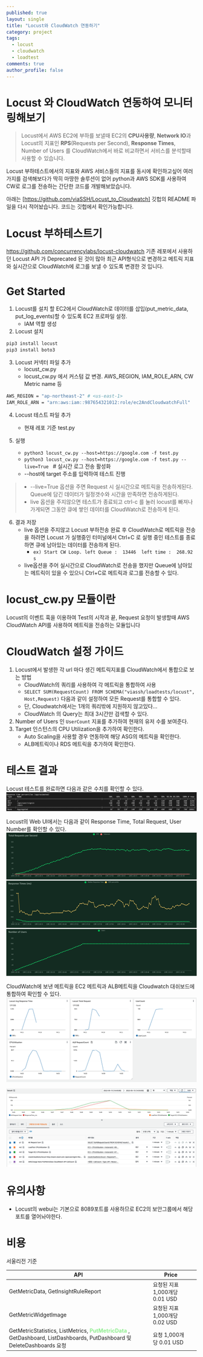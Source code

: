 ```yaml
---
published: true
layout: single
title: "Locust와 CloudWatch 연동하기"
category: project
tags:
  - locust
  - cloudwatch
  - loadtest
comments: true
author_profile: false
---
```


Locust 와 CloudWatch 연동하여 모니터링해보기
=============
> Locust에서 AWS EC2에 부하를 보낼때 EC2의 **CPU사용량**, **Network IO**과 Locust의 지표인 **RPS**(Requests per Second), **Response Times**, Number of Users 를 CloudWatch에서 바로 비교하면서 서비스를 분석할때 사용할 수 있습니다.

Locust 부하테스트에서의 지표와 AWS 서비스들의 지표를 동시에 확인하고싶어 여러가지를 검색해보다가 딱히 마땅한 솔루션이 없어 python과 AWS SDK를 사용하여 CW로 로그를 전송하는 간단한 코드를 개발해보았습니다.

아래는 [https://github.com/viaSSH/Locust_to_Cloudwatch] 깃헙의 README 파일을 다시 적어놨습니다. 코드는 깃헙에서 확인가능합니다.

# Locust 부하테스트기

https://github.com/concurrencylabs/locust-cloudwatch 기존 레포에서 사용하던 Locust API 가 Deprecated 된 것이 많아 최근 API형식으로 변경하고 메트릭 지표와 실시간으로 CloudWatch에 로그를 보낼 수 있도록 변경한 것 입니다.




# Get Started

1. Locust를 설치 할 EC2에서 CloudWatch로 데이터를 삽입(put_metric_data, put_log_events)할 수 있도록 EC2 프로파일 설정.
    - IAM 역할 생성
2. Locust 설치

``` bash
pip3 install locust
pip3 install boto3
```
3. Locust 커넥터 파일 추가
    - locust_cw.py
    - locust_cw.py 에서 커스텀 값 변경. AWS_REGION, IAM_ROLE_ARN, CW Metric name 등

``` bash
AWS_REGION = "ap-northeast-2" # <us-east-1>
IAM_ROLE_ARN = "arn:aws:iam::987654321012:role/ec2AndCloudwatchFull"
```
4. Locust 테스트 파일 추가
    - 현재 레포 기준 test.py

5. 실행
    - `python3 locust_cw.py --host=https://google.com -f test.py`
    - `python3 locust_cw.py --host=https://google.com -f test.py --live=True ` # 실시간 로그 전송 활성화 
    - --host에 target 주소를 입력하여 테스트 진행

> - --live=True 옵션을 주면 Request 시 실시간으로 메트릭을 전송하게된다. Queue에 담긴 데이터가 일정갯수와 시간을 만족하면 전송하게된다.
> - live 옵션을 주지않으면 테스트가 종료되고 ctrl-c 를 눌러 locust를 빠져나가게되면 그동안 큐에 쌓인 데이터를 CloudWatch로 전송하게 된다.

6. 결과 저장
    - live 옵션을 주지않고 Locust 부하전송 완료 후 CloudWatch로 메트릭을 전송을 하려면 Locust 가 실행중인 터미널에서 Ctrl+C 로 실행 중인 테스트를 종료하면 큐에 남아있는 데이터를 전송하게 된다.
        - `ex) Start CW Loop. left Queue :  13446  left time :  268.92 s`
    - live옵션을 주어 실시간으로 CloudWatch로 전송을 했지만 Queue에 남아있는 메트릭이 있을 수 있으니 Ctrl+C로 메트릭과 로그를 전송할 수 있다.

# locust_cw.py 모듈이란
Locust의 이벤트 훅을 이용하여 Test의 시작과 끝, Request 요청이 발생할때 AWS CloudWatch API를 사용하여 메트릭을 전송하는 모듈입니다



# CloudWatch 설정 가이드
1. Locust에서 발생한 각 url 마다 생긴 메트릭지표를 CloudWatch에서 통합으로 보는 방법
    - CloudWatch의 쿼리를 사용하여 각 메트릭을 통합하여 사용
    - `SELECT SUM(RequestCount) FROM SCHEMA("viassh/loadtests/locust", Host,Request)` 다음과 같이 설정하여 모든 Request를 통합할 수 있다.
    - 단, Cloudwatch에서는 1개의 쿼리밖에 지원하지 않고있다...
    - CloudWatch 의 Query는 최대 3시간만 검색할 수 있다.
2. Number of Users 인 `UserCount` 지표를 추가하여 현재의 유저 수를 보여준다.
3. Target 인스턴스의 CPU Utilization을 추가하여 확인한다.
    - Auto Scaling을 사용할 경우 연동하여 해당 ASG의 메트릭을 확인한다.
    - ALB메트릭이나 RDS 메트릭을 추가하여 확인한다.

# 테스트 결과

Locust 테스트를 완료하면 다음과 같은 수치를 확인할 수 있다.
![locust_result](../../assets/images/post/locust_result.png)

Locust의 Web UI에서는 다음과 같이 Response Time, Total Request, User Number를 확인할 수 있다.
![rps](../../assets/images/post/rps.png)
![response_times](../../assets/images/post/response_times.png)
![number_of_user](../../assets/images/post/number_of_user.png)

CloudWatch에 보낸 메트릭을 EC2 메트릭과 ALB메트릭을 Cloudwatch 대쉬보드에 통합하여 확인할 수 있다.
![cloudwatch_metric](../../assets/images/post/cloudwatch_metric.png)


![cw2](../../assets/images/post/cw2.png)




# 유의사항
- Locust의 webui는 기본으로 8089포트를 사용하므로 EC2의 보안그룹에서 해당 포트를 열어놔야한다.


# 비용 

서울리전 기준

| **API** | **Price** | |
| ------ | ------ | ----- |
| GetMetricData, GetInsightRuleReport | 요청된 지표 1,000개당 0.01 USD | |
| GetMetricWidgetImage | 요청된 지표 1,000개당 0.02 USD |  |
| GetMetricStatistics, ListMetrics, <span style="color:lightgreen">**PutMetricData** </span>, GetDashboard, ListDashboards, PutDashboard 및 DeleteDashboards 요청 | 요청 1,000개당 0.01 USD |  |
